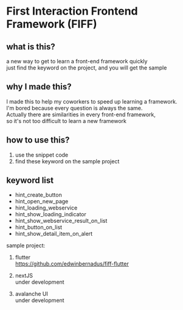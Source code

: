 # First Interaction Frontend Framework (FIFF)

## what is this?
a new way to get to learn a front-end framework quickly\
just find the keyword on the project, and you will get the sample

## why I made this?
I made this to help my coworkers to speed up learning a framework. \
I'm bored because every question is always the same. \
Actually there are similarities in every front-end framework, \
so it's not too difficult to learn a new framework

## how to use this?
1. use the snippet code
2. find these keyword on the sample project

## keyword list
- hint_create_button
- hint_open_new_page
- hint_loading_webservice
- hint_show_loading_indicator
- hint_show_webservice_result_on_list
- hint_button_on_list
- hint_show_detail_item_on_alert

sample project:
1. flutter \
https://github.com/edwinbernadus/fiff-flutter

2. nextJS \
under development

3. avalanche UI \
under development

